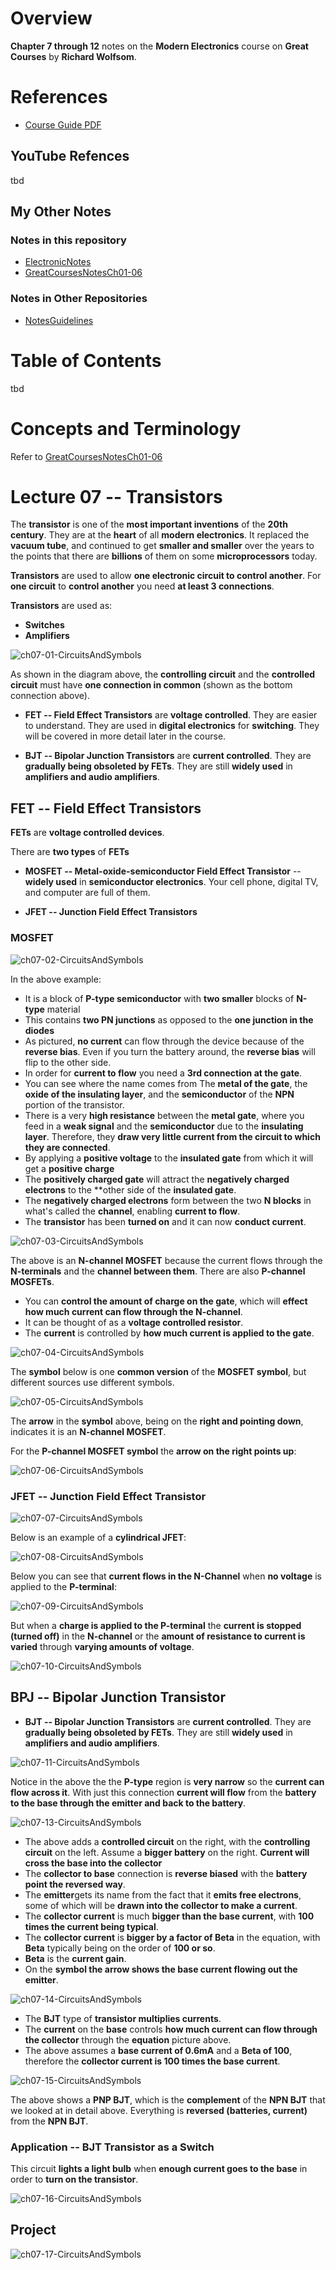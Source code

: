 # Overview

**Chapter 7 through 12** notes on the **Modern Electronics** course on **Great Courses** by **Richard Wolfsom**.

# References

* [Course Guide PDF](pdf/ModernElectronicsGreatCourses.pdf)

## YouTube Refences

tbd

## My Other Notes

### Notes in this repository

* [ElectronicNotes](https://github.com/GitLeeRepo/ElectronicsNotes/blob/master/ElectronicsNotes.md#overview)
* [GreatCoursesNotesCh01-06](https://github.com/GitLeeRepo/ElectronicsNotes/blob/master/GreatCoursesNotesCh01-06.md#overview)

### Notes in Other Repositories

* [NotesGuidelines](https://github.com/GitLeeRepo/NotesGuidlines/blob/master/NotesGuidelines.md#overview)

# Table of Contents

tbd

# Concepts and Terminology

Refer to [GreatCoursesNotesCh01-06](https://github.com/GitLeeRepo/ElectronicsNotes/blob/master/GreatCoursesNotesCh01-06.md#overview)

# Lecture 07 -- Transistors

The **transistor** is one of the **most important inventions** of the **20th century**.  They are at the **heart** of all **modern electronics**. It replaced the **vacuum tube**, and continued to get **smaller and smaller** over the years to the points that there are **billions** of them on some **microprocessors** today.

**Transistors** are used to allow **one electronic circuit to control another**.  For **one circuit** to **control another** you need **at least 3 connections**.

**Transistors** are used as:
* **Switches**
* **Amplifiers**

![ch07-01-CircuitsAndSymbols](images/GreatCourses/ch07/ch07-01-Transistors.png) 

As shown in the diagram above, the **controlling circuit** and the **controlled circuit** must have **one connection in common** (shown as the bottom connection above).

* **FET -- Field Effect Transistors** are **voltage controlled**.  They are easier to understand.  They are used in **digital electronics** for **switching**. They will be covered in more detail later in the course.

* **BJT -- Bipolar Junction Transistors** are **current controlled**. They are **gradually being obsoleted by FETs**.  They are still **widely used** in **amplifiers and audio amplifiers**.

## FET -- Field Effect Transistors

**FETs** are **voltage controlled devices**.

There are **two types** of **FETs**

* **MOSFET -- Metal-oxide-semiconductor Field Effect Transistor** -- **widely used** in **semiconductor electronics**.  Your cell phone, digital TV, and computer are full of them.

* **JFET -- Junction Field Effect Transistors**

### MOSFET

![ch07-02-CircuitsAndSymbols](images/GreatCourses/ch07/ch07-02-Transistors.png) 

In the above example:

* It is a block of **P-type semiconductor** with **two smaller** blocks of **N-type** material
* This contains **two PN junctions** as opposed to the **one junction in the diodes**
* As pictured, **no current** can flow through the device because of the **reverse bias**.  Even if you turn the battery around, the **reverse bias** will flip to the other side.
* In order for **current to flow** you need a **3rd connection at the gate**.
* You can see where the name comes from The **metal of the gate**, the **oxide of the insulating layer**, and the **semiconductor** of the **NPN** portion of the transistor.
* There is a very **high resistance** between the **metal gate**, where you feed in a **weak signal** and the **semiconductor** due to the **insulating layer**.  Therefore, they **draw very little current from the circuit to which they are connected**.
* By applying a **positive voltage** to the **insulated gate** from which it will get a **positive charge**
* The **positively charged gate** will attract the **negatively charged electrons** to the **other side of the **insulated gate**.
* The **negatively charged electrons** form between the two **N blocks** in what's called the **channel**, enabling **current to flow**.
* The **transistor** has been **turned on** and it can now **conduct current**.

![ch07-03-CircuitsAndSymbols](images/GreatCourses/ch07/ch07-03-Transistors.png) 

The above is an **N-channel MOSFET** because the current flows through the **N-terminals** and the **channel between them**.  There are also **P-channel MOSFETs**.

* You can **control the amount of charge on the gate**, which will **effect how much current can flow through the N-channel**.
* It can be thought of as a **voltage controlled resistor**.
* The **current** is controlled by **how much current is applied to the gate**.

![ch07-04-CircuitsAndSymbols](images/GreatCourses/ch07/ch07-04-Transistors.png) 

The **symbol** below is one **common version** of the **MOSFET symbol**, but different sources use different symbols.

![ch07-05-CircuitsAndSymbols](images/GreatCourses/ch07/ch07-05-Transistors.png) 

The **arrow** in the **symbol** above, being on the **right and pointing down**, indicates it is an **N-channel MOSFET**.

For the **P-channel MOSFET symbol** the **arrow on the right points up**:

![ch07-06-CircuitsAndSymbols](images/GreatCourses/ch07/ch07-06-Transistors.png) 

### JFET -- Junction Field Effect Transistor

![ch07-07-CircuitsAndSymbols](images/GreatCourses/ch07/ch07-07-Transistors.png) 

Below is an example of a **cylindrical JFET**:

![ch07-08-CircuitsAndSymbols](images/GreatCourses/ch07/ch07-08-Transistors.png) 

Below you can see that **current flows in the N-Channel** when **no voltage** is applied to the **P-terminal**:

![ch07-09-CircuitsAndSymbols](images/GreatCourses/ch07/ch07-09-Transistors.png) 

But when a **charge is applied to the P-terminal** the **current is stopped (turned off)** in the **N-channel** or the **amount of resistance to current is varied** through **varying amounts of voltage**.

![ch07-10-CircuitsAndSymbols](images/GreatCourses/ch07/ch07-10-Transistors.png) 

## BPJ -- Bipolar Junction Transistor

* **BJT -- Bipolar Junction Transistors** are **current controlled**. They are **gradually being obsoleted by FETs**.  They are still **widely used** in **amplifiers and audio amplifiers**.

![ch07-11-CircuitsAndSymbols](images/GreatCourses/ch07/ch07-11-Transistors.png) 

Notice in the above the the **P-type** region is **very narrow** so the **current can flow across it**.  With just this connection **current will flow** from the **battery to the base through the emitter and back to the battery**.

![ch07-13-CircuitsAndSymbols](images/GreatCourses/ch07/ch07-13-Transistors.png) 

* The above adds a **controlled circuit** on the right, with the **controlling circuit** on the left.  Assume a **bigger battery** on the right.  **Current will cross the base into the collector**
* The **collector to base** connection is **reverse biased** with the **battery point the reversed way**.
* The **emitter**gets its name from the fact that it **emits free electrons**, some of which will be **drawn into the collector to make a current**.
* The **collector current** is much **bigger than the base current**, with **100 times the current being typical**.
* The **collector current** is **bigger by a factor of Beta** in the equation, with **Beta** typically being on the order of **100 or so**.  
* **Beta** is the **current gain**.
* On the **symbol the arrow shows the base current flowing out the emitter**.

![ch07-14-CircuitsAndSymbols](images/GreatCourses/ch07/ch07-14-Transistors.png) 

* The **BJT** type of **transistor multiplies currents**.
* The **current** on the **base** controls **how much current can flow through the collector** through the **equation** picture above.
* The above assumes a **base current of 0.6mA** and a **Beta of 100**, therefore the **collector current is 100 times the base current**.

![ch07-15-CircuitsAndSymbols](images/GreatCourses/ch07/ch07-15-Transistors.png) 

The above shows a **PNP BJT**, which is the **complement** of the **NPN BJT** that we looked at in detail above. Everything is **reversed (batteries, current)** from the **NPN BJT**.


### Application -- BJT Transistor as a Switch

This circuit **lights a light bulb** when **enough current goes to the base** in order to **turn on the transistor**.

![ch07-16-CircuitsAndSymbols](images/GreatCourses/ch07/ch07-16-Transistors.png) 

## Project

![ch07-17-CircuitsAndSymbols](images/GreatCourses/ch07/ch07-17-Transistors.png) 
